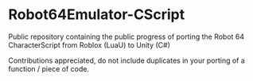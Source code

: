 # Robot64Emulator-CScript
Public repository containing the public progress of porting the Robot 64 CharacterScript from Roblox (LuaU) to Unity (C#)

Contributions appreciated, do not include duplicates in your porting of a function / piece of code.
